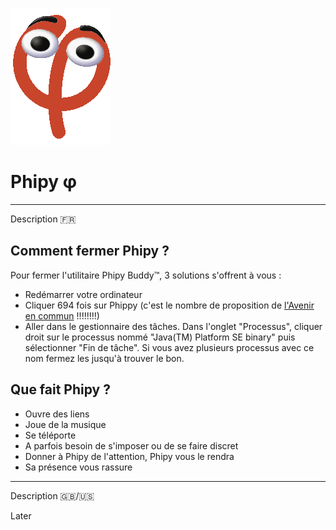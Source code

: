![Phipy](src/resources/phipy.gif)
# Phipy φ
___
Description 🇫🇷

## Comment fermer Phipy ?
Pour fermer l'utilitaire Phipy Buddy™, 3 solutions s'offrent à vous :
- Redémarrer votre ordinateur
- Cliquer 694 fois sur Phippy (c'est le nombre de proposition de [l'Avenir en commun](laec.fr) !!!!!!!!)
- Aller dans le gestionnaire des tâches. Dans l'onglet "Processus", cliquer droit sur le processus nommé "Java(TM) Platform SE binary" puis sélectionner "Fin de tâche". Si vous avez plusieurs processus avec ce nom fermez les jusqu'à trouver le bon.

## Que fait Phipy ?
- Ouvre des liens
- Joue de la musique
- Se téléporte
- A parfois besoin de s'imposer ou de se faire discret
- Donner à Phipy de l'attention, Phipy vous le rendra
- Sa présence vous rassure
___
Description 🇬🇧/🇺🇸

Later
